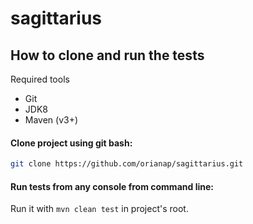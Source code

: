 # sagittarius

## How to clone and run the tests
Required tools
* Git
* JDK8
* Maven (v3+)


#### Clone project using git bash:
```sh
git clone https://github.com/orianap/sagittarius.git
```

#### Run tests from any console from command line:
Run it with `mvn clean test` in project's root.
